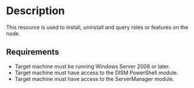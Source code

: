 # Description

This resource is used to install, uninstall and query roles or features on
the node.

## Requirements

- Target machine must be running Windows Server 2008 or later.
- Target machine must have access to the DISM PowerShell module.
- Target machine must have access to the ServerManager module.
